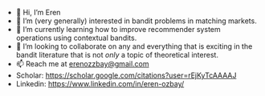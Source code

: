 - 👋 Hi, I’m Eren
- 👀 I’m (very generally) interested in bandit problems in matching markets.
- 🌱 I’m currently learning how to improve recommender system operations using contextual bandits.
- 💞️ I’m looking to collaborate on any and everything that is exciting in the bandit literature that is not *only* a topic of theoretical interest.
- 📫 Reach me at erenozzbay@gmail.com
- Scholar: https://scholar.google.com/citations?user=rEjKyTcAAAAJ
- Linkedin: https://www.linkedin.com/in/eren-ozbay/

